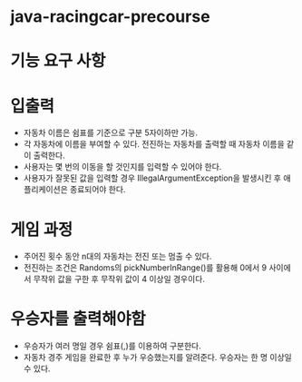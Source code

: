 # java-racingcar-precourse


# 기능 요구 사항

# 입출력
+ 자동차 이름은 쉼표를 기준으로 구분 5자이하만 가능.
+ 각 자동차에 이름을 부여할 수 있다. 전진하는 자동차를 출력할 때 자동차 이름을 같이 출력한다.
+ 사용자는 몇 번의 이동을 할 것인지를 입력할 수 있어야 한다.
+ 사용자가 잘못된 값을 입력할 경우 IllegalArgumentException을 발생시킨 후 애플리케이션은 종료되어야 한다.


# 게임 과정
+ 주어진 횟수 동안 n대의 자동차는 전진 또는 멈출 수 있다.
+ 전진하는 조건은 Randoms의 pickNumberInRange()를 활용해 0에서 9 사이에서
무작위 값을 구한 후 무작위 값이 4 이상일 경우이다.


# 우승자를 출력해야함
+ 우승자가 여러 명일 경우 쉼표(,)를 이용하여 구분한다.
+ 자동차 경주 게임을 완료한 후 누가 우승했는지를 알려준다. 우승자는 한 명 이상일 수 있다.


